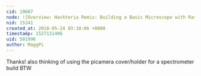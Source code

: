 ```yaml
---
cid: 19687
node: ![Overview: Hackteria Remix: Building a Basic Microscope with Raspberry Pi](../notes/partsandcrafts/11-26-2017/building-a-raspberry-pi-microscope)
nid: 15241
created_at: 2018-05-24 03:10:06 +0000
timestamp: 1527131406
uid: 501996
author: MaggPi
---
```


Thanks! also thinking of using the picamera cover/holder for a spectrometer build BTW